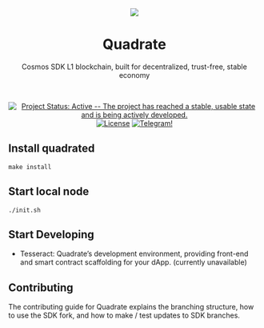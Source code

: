 <div align="center">
  <img src="assets/banner.png"/>
  <br/>
  <h1> Quadrate </h1>
  <p> Cosmos SDK L1 blockchain, built for decentralized, trust-free, stable economy </p>
  <br/>
  
  [![Project Status: Active -- The project has reached a stable, usable
  state and is being actively
  developed.](https://img.shields.io/badge/repo%20status-Active-green.svg?style=flat-square)](https://www.repostatus.org/#active)
  [![License](https://img.shields.io/badge/License-Apache_2.0-blue.svg)](https://opensource.org/licenses/Apache-2.0)
  [![Telegram!](https://patrolavia.github.io/telegram-badge/follow.png)](https://t.me/QuadrateOrg)
</div>

## Install quadrated
``` make install ```
## Start local node
``` ./init.sh ```
## Start Developing

- Tesseract: Quadrate’s development environment, providing front-end and smart contract scaffolding for your dApp. (currently unavailable)

## Contributing
The contributing guide for Quadrate explains the branching structure, how to use the SDK fork, and how to make / test updates to SDK branches.

